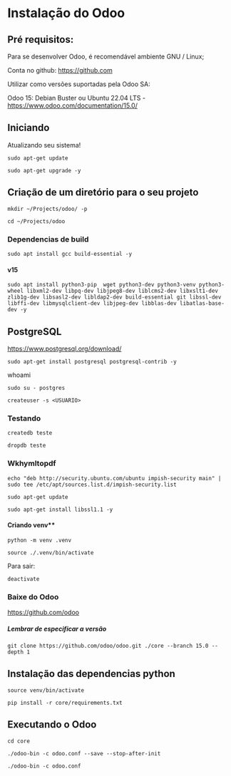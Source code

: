 # Instalação do Odoo 
## Pré requisitos: 

Para se desenvolver Odoo, é recomendável ambiente GNU / Linux;

Conta no github: https://github.com

Utilizar como versões suportadas pela Odoo SA:

Odoo 15: Debian Buster ou Ubuntu 22.04 LTS - https://www.odoo.com/documentation/15.0/

## Iniciando 

Atualizando seu sistema!

`sudo apt-get update`

`sudo apt-get upgrade -y`

## Criação de um diretório para o seu projeto 
`mkdir ~/Projects/odoo/ -p`

`cd ~/Projects/odoo`

### Dependencias de build 

`sudo apt install gcc build-essential -y`

#### v15

`sudo apt install python3-pip  wget python3-dev python3-venv python3-wheel libxml2-dev libpq-dev libjpeg8-dev liblcms2-dev libxslt1-dev zlib1g-dev libsasl2-dev libldap2-dev build-essential git libssl-dev libffi-dev libmysqlclient-dev libjpeg-dev libblas-dev libatlas-base-dev -y`

## PostgreSQL 

https://www.postgresql.org/download/

`sudo apt-get install postgresql postgresql-contrib -y`

whoami 

`sudo su - postgres`

`createuser -s <USUARIO>`

###  Testando
 
`createdb teste`
    
`dropdb teste`

### Wkhymltopdf

`echo "deb http://security.ubuntu.com/ubuntu impish-security main" | sudo tee /etc/apt/sources.list.d/impish-security.list`

`sudo apt-get update`

`sudo apt-get install libssl1.1 -y`


#### Criando venv**

`python -m venv .venv`

`source ./.venv/bin/activate`

Para sair:

`deactivate`

### Baixe do Odoo 
https://github.com/odoo

##### Lembrar de especificar a versão
`git clone https://github.com/odoo/odoo.git ./core --branch 15.0 --depth 1`

##  Instalação das dependencias python 

`source venv/bin/activate`
    
`pip install -r core/requirements.txt`

##  Executando o Odoo 

`cd core`

`./odoo-bin -c odoo.conf --save --stop-after-init`

`./odoo-bin -c odoo.conf`
